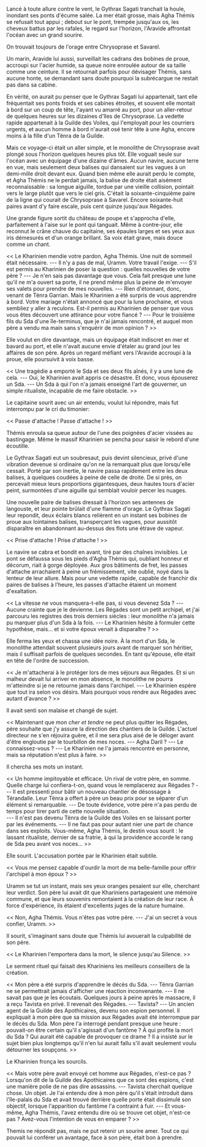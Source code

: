Lancé à toute allure contre le vent, le Gythrax Sagati tranchait la houle, inondant ses ponts d'écume salée. La mer était grosse, mais Agha Thémis se refusait tout appui ; debout sur le pont, trempée jusqu'aux os, les cheveux battus par les rafales, le regard sur l'horizon, l'Aravide affrontait l'océan avec un grand sourire. 

On trouvait toujours de l'orage entre Chrysoprase et Savarel.

Un marin, Aravide lui aussi, surveillait les cadrans des bobines de proue, accroupi sur l'acier humide, sa queue noire enroulée autour de sa taille comme une ceinture. Il se retournait parfois pour dévisager Thémis, sans aucune honte, se demandant sans doute pourquoi la subrécargue ne restait pas dans sa cabine.

En vérité, on aurait pu penser que le Gythrax Sagati lui appartenait, tant elle fréquentait ses ponts froids et ses cabines étroites, et souvent elle montait à bord sur un coup de tête, l'ayant vu amarré au port, pour un aller-retour de quelques heures sur les dizaines d'îles de Chrysoprase. La vedette rapide appartenait à la Guilde des Voiles, qui l'employait pour les courriers urgents, et aucun homme à bord n'aurait osé tenir tête à une Agha, encore moins à la fille d'un Tënra de la Guilde. 

Mais ce voyage-ci était un aller simple, et le monolithe de Chrysoprase avait plongé sous l'horizon quelques heures plus tôt. Elle voguait seule sur l'océan avec un équipage d'une dizaine d'âmes. Aucun navire, aucune terre en vue, mais seulement deux balises qui dansaient sur les vagues à un demi-mille droit devant eux. Quand bien même elle aurait perdu le compte, et Agha Thémis ne le perdait jamais, la balise de droite était aisément reconnaissable : sa longue aiguille, tordue par une vieille collision, pointait vers le large plutôt que vers le ciel gris. C'était la soixante-cinquième paire de la ligne qui courait de Chrysoprase à Savarel. Encore soixante-huit paires avant d'y faire escale, puis cent quinze jusqu'aux Régades. 

Une grande figure sortit du château de poupe et s'approcha d'elle, parfaitement à l'aise sur le pont qui tanguait. Même à contre-jour, elle reconnut le crâne chauve du capitaine, ses épaules larges et ses yeux aux iris démesurés et d'un orange brillant. Sa voix était grave, mais douce comme un chant. 

<< Le Kharinien mendie votre pardon, Agha Thémis. Une nuit de sommeil était nécessaire.
--- Il n'y a pas de mal, Uramm. Votre travail l'exige. 
--- S'il est permis au Kharinien de poser la question : quelles nouvelles de votre père ? 
--- Je n'en sais pas davantage que vous. Cela fait presque une lune qu'il ne m'a ouvert sa porte, il ne prend même plus la peine de m'envoyer ses valets pour prendre de mes nouvelles.
--- Rien d'étonnant, donc, venant de Tënra Garrian. Mais le Kharinien a été surpris de vous apprendre à bord. Votre mariage n'était annoncé que pour la lune prochaine, et vous sembliez y aller à reculons. Est-il permis au Kharinien de penser que vous vous êtes découvert une attirance pour votre fiancé ? 
--- Pour le troisième fils du Sda d'une île-terminus, que je n'ai jamais rencontré, et auquel mon père a vendu ma main sans s'enquérir de mon opinion ? >>

Elle voulut en dire davantage, mais un équipage était indiscret en mer et bavard au port, et elle n'avait aucune envie d'étaler au grand jour les affaires de son père. Après un regard méfiant vers l'Aravide accroupi à la proue, elle poursuivit à voix basse. 

<< Une tragédie a emporté le Sda et ses deux fils aînés, il y a une lune de cela. 
--- Oui, le Kharinien avait appris ce désastre. Et donc, vous épouserez un Sda.
--- Un Sda à qui l'on n'a jamais enseigné l'art de gouverner, un simple ritualiste, incapable de me faire obstacle. >>

Le capitaine sourit avec un air entendu, voulut lui répondre, mais fut interrompu par le cri du timonier: 

<< Passe d'attache ! Passe d'attache ! >>

Thémis enroula sa queue autour de l'une des poignées d'acier vissées au bastingage. Même le massif Kharinien se pencha pour saisir le rebord d'une écoutille.

Le Gythrax Sagati eut un soubresaut, puis devint silencieux, privé d'une vibration devenue si ordinaire qu'on ne la remarquait plus que lorsqu'elle cessait. Porté par son inertie, le navire passa rapidement entre les deux balises, à quelques coudées à peine de celle de droite. De si près, on percevait mieux leurs proportions gigantesques, deux hautes tours d'acier peint, surmontées d'une aiguille qui semblait vouloir percer les nuages.

Une nouvelle paire de balises dressait à l'horizon ses antennes de langouste, et leur pointe brûlait d'une flamme d'orage. Le Gythrax Sagati leur repondit, deux éclairs blancs relièrent en un instant ses bobines de proue aux lointaines balises, transperçant les vagues, pour aussitôt disparaître en abandonnant au-dessus des flots une étrave de vapeur.

<< Prise d'attache ! Prise d'attache ! >>

Le navire se cabra et bondit en avant, tiré par des chaînes invisibles. Le pont se défaussa sous les pieds d'Agha Thémis qui, oubliant honneur et décorum, riait à gorge déployée.  Aux gros bâtiments de fret, les passes d'attache arrachaient à peine un frémissement, vite oublié, noyé dans la lenteur de leur allure. Mais pour une vedette rapide, capable de franchir dix paires de balises à l'heure, les passes d'attache étaient un moment d'exaltation. 

<< La vitesse ne vous manquera-t-elle pas, si vous devenez Sda ?
--- Aucune crainte que je le devienne. Les Régades sont un petit archipel, et j'ai parcouru les registres des trois derniers siècles : leur monolithe n'a jamais pu marquer plus d'un Sda à la fois.
--- Le Kharinien hésite à formuler cette hypothèse, mais... et si votre époux venait à disparaître ? >>

Elle ferma les yeux et chassa une idée noire. À la mort d'un Sda, le monolithe attendait souvent plusieurs jours avant de marquer son héritier, mais il suffisait parfois de quelques secondes. En tant qu'épouse, elle était en tête de l'ordre de succession. 

<< Je m'attacherai à le protéger lors de mes séjours aux Régades. Et si un malheur devait lui arriver en mon absence, le monolithe ne pourra m'atteindre si je ne retourne jamais dans l'archipel.
--- Le Kharinien espère que tout ira selon vos désirs. Mais pourquoi vous rendre aux Régades avec autant d'avance ? >>

Il avait senti son malaise et changé de sujet.

<< Maintenant que mon *cher et tendre* ne peut plus quitter les Régades, père souhaite que j'y assure la direction des chantiers de la Guilde. L'actuel directeur ne s'en réjouira guère, et il me sera plus aisé de le déloger avant d'être engloutie par le tourbillon de mes noces. 
--- Agha Daril ? 
--- Le connaissez-vous ? 
--- Le Kharinien ne l'a jamais rencontré en personne, mais sa réputation n'est plus à faire. >>

Il chercha ses mots un instant. 

<< Un homme impitoyable et efficace. Un rival de votre père, en somme. Quelle charge lui confiera-t-on, quand vous le remplacerez aux Régades ? 
--- Il est pressenti pour bâtir un nouveau chantier de désossage à Térandalle. Leur Tënra a offert à père un beau prix pour se séparer d'un élément si remarquable. 
--- De toute évidence, votre père n'a pas perdu de temps pour tirer parti de cette nouvelle situation.  
--- Il n'est pas devenu Tënra de la Guilde des Voiles en se laissant porter par les événements.
--- Il ne faut pas pour autant nier une part de chance dans ses exploits. Vous-même, Agha Thémis, le destin vous sourit : le lassant ritualiste, dernier de sa fratrie, à qui la providence accorde le rang de Sda peu avant vos noces... >>

Elle sourit. L'accusation portée par le Kharinien était subtile. 

<< Vous me pensez capable d'ourdir la mort de ma belle-famille pour offrir l'archipel à mon époux ? >>

Uramm se tut un instant, mais ses yeux oranges pesaient sur elle, cherchant leur verdict. Son père lui avait dit que Khariniens partageaient une mémoire commune, et que leurs souvenirs remontaient à la création de leur race. À force d'expérience, ils étaient d'excellents juges de la nature humaine. 

<< Non, Agha Thémis. Vous n'êtes pas votre père. 
--- J'ai un secret à vous confier, Uramm. >>

Il sourit, s'imaginant sans doute que Thémis lui avouerait la culpabilité de son père.

<< Le Kharinien l'emportera dans la mort, le silence jusqu'au Silence. >>

Le serment rituel qui faisait des Khariniens les meilleurs conseillers de la création. 

<< Mon père a été surpris d'apprendre le décès du Sda.
--- Tënra Garrian ne se permettrait jamais d'afficher une réaction inconvenante.
--- Il ne savait pas que je les écoutais. Quelques jours à peine après le massacre, il a reçu Tavista en privé. Il revenait des Régades. 
--- Tavista? 
--- Un ancien agent de la Guilde des Apothicaires, devenu son espion personnel. Il expliquait à mon père que sa mission aux Régades avait été interrompue par le décès du Sda. Mon père l'a interrogé pendant presque une heure : pouvait-on être certain qu'il s'agissait d'un fantôme ? À qui profite la mort du Sda ? Qui aurait été capable de provoquer ce drame ? Il a insisté sur le sujet bien plus longtemps qu'il n'en lui aurait fallu s'il avait seulement voulu détourner les soupçons. >>

Le Kharinien fronça les sourcils. 

<< Mais votre père avait envoyé cet homme aux Régades, n'est-ce pas ? Lorsqu'on dit de la Guilde des Apothicaires que ce sont des espions, c'est une manière polie de ne pas dire assassins. 
--- Tavista cherchait quelque chose. Un objet. Je l'ai entendu dire à mon père qu'il s'était introduit dans l'île-palais du Sda et avait trouvé derrière quelle porte était dissimulé son objectif, lorsque l'apparition du fantôme l'a contraint à fuir. 
--- Et vous-même, Agha Thémis, l'avez entendu dire où se trouve cet objet, n'est-ce pas ? Avez-vous l'intention de vous en emparer ? >>

Themis ne répondit pas, mais ne put retenir un sourire amer. Tout ce qui pouvait lui conférer un avantage, face à son père, était bon à prendre. 
